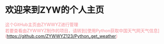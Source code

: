 # 欢迎来到ZYW的个人主页

<span style="display:block;text-align:left;color:#f58f98;">这个GitHub主页由ZYWWYZ进行管理</span>
<span style="display:block;text-align:left;color:#f58f98;">若要查看由ZYWWYZ制作的项目，请转到[使用Python获取中国天气网天气信息]
(https://github.com/ZYWWYZ123/Python_get_weather)</span>
